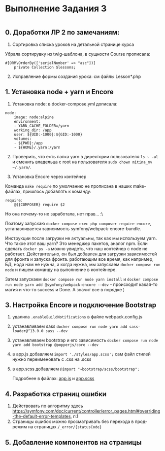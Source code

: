# Выполнение Задания 3
```
```
## 0. Доработки ЛР 2 по замечаниям:

1. Сортировка списка уроков на детальной странице курса

Убрала сортирувку из twig-шаблона, в сущности Course прописала: 
```
#[ORM\OrderBy(['serialNumber' => "asc"])]
    private Collection $lessons;
```
2. Исправление формы создания урока: см файлы Lesson*.php

## 1. Установка node + yarn и Encore

1. Установка node: в docker-compose.yml дописала:
```
node:
    image: node:alpine
    environment:
    - YARN_CACHE_FOLDER=/yarn
    working_dir: /app
    user: ${UID:-1000}:${GID:-1000}
    volumes:
    - ${PWD}:/app
    - ${HOME}/.yarn:/yarn
```

2. Проверить, что есть папка yarn в директории пользователя
`ls ~ -al` и сменить владельца с root на пользователя `sudo chown mitina_mv ~/.yarn/`.

3. Установка Encore через контейнер

Команда `make require` по умолчанию не прописана в наших make-файлах, пришлось добавлять к команду:
```
require:
    @${COMPOSER} require $2
```
Но она почему-то  не заработала, нет прав... :\

Поэтому запускаю `docker compose exec php composer require encore`, устанавливается зависимость symfony/webpack-encore-bundle. 

Инструкции после загрузки не актуальны, так как мы используем yarn. Что такое этот ваш yarn? Это менеджер пакетов, аналог npm. Если сделать `docker ps -a` можно увидеть, что наш контейнер с node не работает. Действительно, он был добавлен для загрузки зависимостей для фронта и запуска фронта. работающим все время, как например, БД, нода нам не нужна, а когда нужна, мы запускаем `docker compose run node` и пишем команду на выполнение в контейнере.

Затем запускаем `docker compose run node yarn install` и `docker compose run node yarn add @symfony/webpack-encore --dev` - происходит какая-то магия и что-то success и Done. А значит все в порядке )

## 3. Настройка Encore и подключение Bootstrap

1. удалила `.enableBuildNotifications` в файле webpack.config.js
2. устанавливаем sass `docker compose run node yarn add sass-loader@^13.0.0 sass --dev`
3. устанавливаем bootstrap и его зависимость `docker compose run node yarn add bootstrap @popperjs/core --dev` 
4. в app.js добавляем `import './styles/app.scss';` сам файл стилей нужно переименовать с .css на .scss
5. в app.scss добавляем `@import "~bootstrap/scss/bootstrap";`

    Подробнее в файлах: [app.js](/assets/app.js) и [app.scss](/assets/styles/app.scss)

## 4. Разработка страниц ошибки

1. Действовать по алгоритму здесь https://symfony.com/doc/current/controller/error_pages.html#overriding-the-default-error-templates, п.1
2. Страницы ошибок можно просматривать без перехода в прод-режим на страницах `/_error/{statusCode}`

## 5. Добавление компонентов на страницы